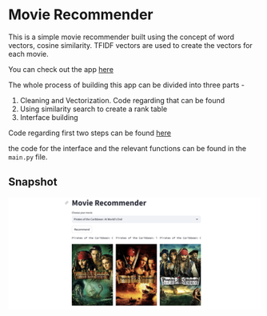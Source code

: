 # Movie Recommender 
This is a simple movie recommender built using the concept of word vectors, cosine similarity. TFIDF vectors are used to create the vectors for each movie. 

You can check out the app [here](https://movie-recommender-taki-hasan.streamlit.app/)

The whole process of building this app can be divided into three parts - 

1. Cleaning and Vectorization. Code regarding that can be found 
2. Using similarity search to create a rank table 
3. Interface building

Code regarding first two steps can be found [here](https://github.com/Sherlock-221BBS/Movie-Recommender/blob/main/Movie%20Recommender%20System.ipynb)

the code for the interface and the relevant functions can be found in the ``main.py`` file.

## Snapshot 
![App snapshot](https://github.com/Sherlock-221BBS/Movie-Recommender/blob/main/movie-recommender-screenshot.png)